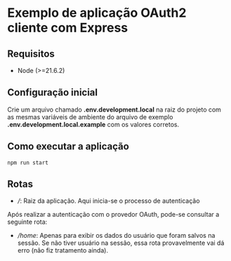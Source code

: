 # Exemplo de aplicação OAuth2 cliente com Express

## Requisitos

- Node (>=21.6.2)

## Configuração inicial

Crie um arquivo chamado **.env.development.local** na raiz do projeto com as mesmas variáveis de ambiente do arquivo de exemplo **.env.development.local.example** com os valores corretos.

## Como executar a aplicação

`npm run start`

## Rotas

- */*: Raiz da aplicação. Aqui inicia-se o processo de autenticação

Após realizar a autenticação com o provedor OAuth, pode-se consultar a seguinte rota:

- */home*: Apenas para exibir os dados do usuário que foram salvos na sessão. Se não tiver usuário na sessão, essa rota provavelmente vai dá erro (não fiz tratamento ainda).
